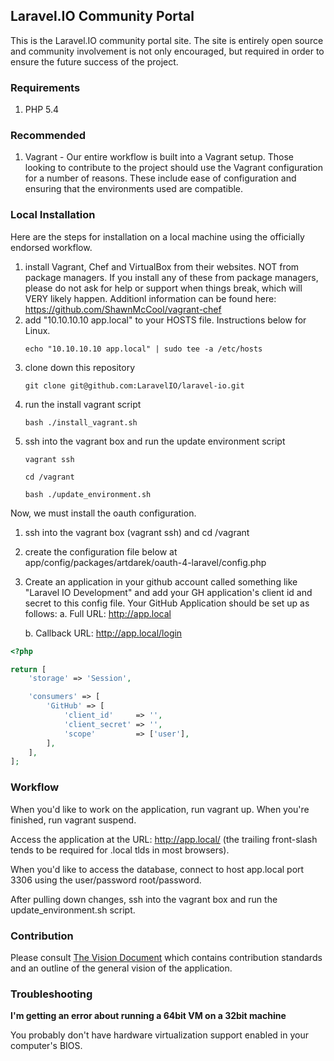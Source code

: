 ## Laravel.IO Community Portal

This is the Laravel.IO community portal site. The site is entirely open source and community involvement is not only encouraged, but required in order to ensure the future success of the project.

### Requirements

1. PHP 5.4

### Recommended

1. Vagrant - Our entire workflow is built into a Vagrant setup. Those looking to
   contribute to the project should use the Vagrant configuration for a number
   of reasons. These include ease of configuration and ensuring that the
   environments used are compatible.

### Local Installation

Here are the steps for installation on a local machine using the officially endorsed workflow.

1. install Vagrant, Chef and VirtualBox from their websites. NOT from package managers. If you install any of these from package managers, please do not ask for help or support when things break, which will VERY likely happen. Additionl information can be found here: https://github.com/ShawnMcCool/vagrant-chef
2. add "10.10.10.10 app.local" to your HOSTS file. Instructions below for Linux.
    ```
    echo "10.10.10.10 app.local" | sudo tee -a /etc/hosts
    ```
3. clone down this repository
    ```
    git clone git@github.com:LaravelIO/laravel-io.git
    ```
4. run the install vagrant script
    ```
    bash ./install_vagrant.sh
    ```
5. ssh into the vagrant box and run the update environment script
    ```
    vagrant ssh

    cd /vagrant

    bash ./update_environment.sh
    ```

Now, we must install the oauth configuration.

1. ssh into the vagrant box (vagrant ssh) and cd /vagrant
2. create the configuration file below at app/config/packages/artdarek/oauth-4-laravel/config.php
3. Create an application in your github account called something like "Laravel IO Development" and add your GH application's client id and secret to this config file. Your GitHub Application should be set up as follows:
    a. Full URL: http://app.local

    b. Callback URL: http://app.local/login

```PHP
<?php

return [
    'storage' => 'Session',

    'consumers' => [
        'GitHub' => [
            'client_id'     => '',
            'client_secret' => '',
            'scope'         => ['user'],
        ],
    ],
];
```

### Workflow

When you'd like to work on the application, run vagrant up. When you're finished, run vagrant suspend.

Access the application at the URL: http://app.local/ (the trailing front-slash tends to be required for .local tlds in most browsers).

When you'd like to access the database, connect to host app.local port 3306 using the user/password root/password.

After pulling down changes, ssh into the vagrant box and run the update_environment.sh script.

### Contribution

Please consult [The Vision Document](VISION.md) which contains contribution standards and an outline of the general vision of the application.

### Troubleshooting

**I'm getting an error about running a 64bit VM on a 32bit machine**

You probably don't have hardware virtualization support enabled in your computer's BIOS.
